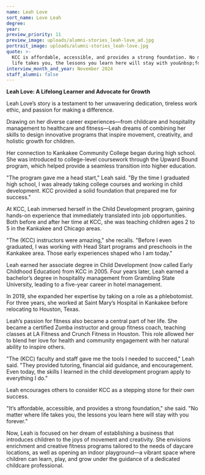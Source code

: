 ```yaml
---
name: Leah Love
sort_name: Love Leah
degree:
year:
preview_priority: 11
preview_image: uploads/alumni-stories_leah-love_ad.jpg
portrait_image: uploads/alumni-stories_leah-love.jpg
quote: >-
  KCC is affordable, accessible, and provides a strong foundation. No matter where
  life takes you, the lessons you learn here will stay with you&nbsp;forever.
interview_month_and_year: November 2024
staff_alumni: false
---
```

**Leah Love: A Lifelong Learner and Advocate for Growth**

Leah Love’s story is a testament to her unwavering dedication, tireless work ethic, and passion for making a difference. 

Drawing on her diverse career experiences&mdash;from childcare and hospitality management to healthcare and fitness&mdash;Leah dreams of combining her skills to design innovative programs that inspire movement, creativity, and holistic growth for children.

Her connection to Kankakee Community College began during high school. She was introduced to college-level coursework through the Upward Bound program, which helped provide a  seamless transition into higher education.

"The program gave me a head start," Leah said. "By the time I graduated high school, I was already taking college courses and working in child development. KCC provided a solid foundation that prepared me for success."

At KCC, Leah immersed herself in the Child Development program, gaining hands-on experience that immediately translated into job opportunities.  Both before and after her time at KCC, she was teaching children ages 2 to 5 in the Kankakee and Chicago areas.

"The (KCC) instructors were amazing," she recalls. "Before I even graduated, I was working with Head Start programs and preschools in the Kankakee area. Those early experiences shaped who I am today."

Leah earned her associate degree in Child Development (now called Early Childhood Education) from KCC in 2005. Four years later, Leah earned a bachelor’s degree in hospitality management from Grambling State University, leading to a five-year career in hotel management.

In 2019, she expanded her expertise by taking on a role as a phlebotomist. For three years, she worked at Saint Mary’s Hospital in Kankakee before relocating to Houston, Texas.

Leah’s passion for fitness also became a central part of her life. She became a certified Zumba instructor and group fitness coach, teaching classes at LA Fitness and Crunch Fitness in Houston. This role allowed her to blend her love for health and community engagement with her natural ability to inspire others.

"The (KCC) faculty and staff gave me the tools I needed to succeed," Leah said. "They provided tutoring, financial aid guidance, and encouragement. Even today, the skills I learned in the child development program apply to everything I do."

Leah encourages others to consider KCC as a stepping stone for their own success.

"It’s affordable, accessible, and provides a strong foundation," she said. "No matter where life takes you, the lessons you learn here will stay with you forever."

Now, Leah is focused on her dream of establishing a business that introduces children to the joys of movement and creativity. She envisions enrichment and creative fitness programs tailored to the needs of daycare locations, as well as opening an indoor playground—a vibrant space where children can learn, play, and grow under the guidance of a dedicated childcare professional.
